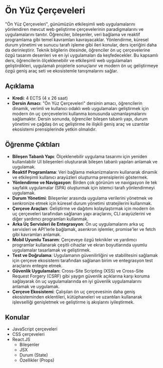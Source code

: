 # Ön Yüz Çerçeveleri

"Ön Yüz Çerçeveleri", günümüzün etkileşimli web uygulamalarını yönlendiren mevcut web geliştirme çerçevelerinin paradigmalarını ve uygulamalarını tanıtır. Öğrenciler, bileşenler, veri bağlama ve reaktif programlama gibi temel kavramları kavrayacaklar. Yönlendirme, küresel durum yönetimi ve sunucu tarafı işleme gibi ileri konular, ders içeriğini daha da derinleştirir. Teknik bilgilerin ötesinde, öğrenciler ön uç çerçevelerine özgü tasarım desenleri ve en iyi uygulamaları da keşfedecekler. Bu kapsamlı ders, öğrencilerin ölçeklenebilir ve etkileşimli web uygulamaları geliştirdikleri, uygulamalı projelerle sonuçlanır ve modern ön uç geliştirmeye özgü geniş araç seti ve ekosistemle tanışmalarını sağlar.

## Açıklama

- **Kredi**: 4 ECTS (4 x 26 saat)
- **Dersin Amacı**: "Ön Yüz Çerçeveleri" dersinin amacı, öğrencilerin dinamik, verimli ve kullanıcı odaklı web uygulamaları geliştirmek için modern ön uç çerçevelerini kullanma konusunda uzmanlaşmalarını sağlamaktır.
  Dersin sonunda, öğrenciler bileşen tabanlı yapı, durum yönetimi ve çağdaş ön uç geliştirme ile ilişkili geniş araç ve uzantılar ekosistemi prensiplerinde yetkin olmalıdır.

## Öğrenme Çıktıları

- **Bileşen Tabanlı Yapı**: Ölçeklenebilir uygulama tasarımı için yeniden kullanılabilir UI bileşenleri oluşturarak bileşen tabanlı yapıları anlamak ve uygulamak.
- **Reaktif Programlama**: Veri bağlama mekanizmalarını kullanarak dinamik ve etkileşimli kullanıcı arayüzleri oluşturma prensiplerini göstermek.
- **Yönlendirme ve Navigasyon**: Birden çok görünüm ve navigasyon ile tek sayfalık uygulamalar (SPA) oluşturmak için istemci tarafı yönlendirmeyi uygulamak.
- **Durum Yönetimi**: Bileşenler arasında uygulama verilerini yönetmek ve senkronize etmek için küresel durum yönetimi stratejilerini kullanmak.
- **Çerçeve Araçları**: Geliştirme ve dağıtımı kolaylaştırmak için modern ön uç çerçeveleri tarafından sağlanan yapı araçlarını, CLI arayüzlerini ve diğer yardımcı programları kullanmak.
- **Arka Uç Servisleri ile Entegrasyon**: Ön uç uygulamalarını arka uç servisleri ve API'lerle bağlamak, asenkron işlemler, promise'ler ve fetch gibi kavramları anlamak.
- **Mobil Uyumlu Tasarım**: Çerçeveye özgü teknikler ve yardımcı programlar kullanarak çeşitli cihazlar ve ekran boyutlarında uyumlu uygulamalar tasarlamak ve geliştirmek.
- **Test ve Doğrulama**: Uygulamanın güvenilirliğini ve stabilitesini sağlamak için çerçeve ekosistemi tarafından sağlanan birim ve entegrasyon test araçlarını entegre etmek.
- **Güvenlik Uygulamaları**: Cross-Site Scripting (XSS) ve Cross-Site Request Forgery (CSRF) gibi yaygın güvenlik açıklarına karşı koruma sağlayarak ön uç uygulamalarında en iyi güvenlik uygulamalarını anlamak ve uygulamak.
- **Çerçeve Ekosistemi**: Çalışılan ön uç çerçevesinin daha geniş ekosisteminden eklentileri, kütüphaneleri ve uzantıları kullanarak işlevselliği genişletmek ve geliştirme iş akışlarını iyileştirmek.

## Konular

- JavaScript çerçeveleri
- CSS çerçeveleri
- React.JS
  - Bileşenler
  - JSX
  - Durum (State)
  - Özellikler (Props)
